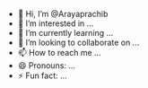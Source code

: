 - 👋 Hi, I’m @Arayaprachib
- 👀 I’m interested in ...
- 🌱 I’m currently learning ...
- 💞️ I’m looking to collaborate on ...
- 📫 How to reach me ...
- 😄 Pronouns: ...
- ⚡ Fun fact: ...

<!---
Arayaprachib/Arayaprachib is a ✨ special ✨ repository because its `README.md` (this file) appears on your GitHub profile.
You can click the Preview link to take a look at your changes.
--->
